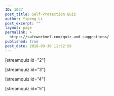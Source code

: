 ```yaml
---
ID: 1037
post_title: Self-Protection Quiz
author: Yipeng Li
post_excerpt: ""
layout: page
permalink: >
  https://safeworkmel.com/quiz-and-suggestions/
published: true
post_date: 2018-09-30 11:52:58
---
```

[streamquiz id="2"]

[streamquiz id="3"]

[streamquiz id="4"]

[streamquiz id="5"]